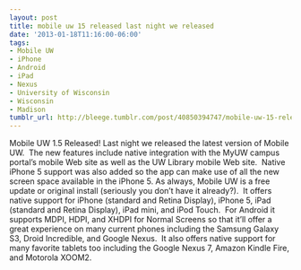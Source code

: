 ```yaml
---
layout: post
title: mobile uw 15 released last night we released
date: '2013-01-18T11:16:00-06:00'
tags:
- Mobile UW
- iPhone
- Android
- iPad
- Nexus
- University of Wisconsin
- Wisconsin
- Madison
tumblr_url: http://bleege.tumblr.com/post/40850394747/mobile-uw-15-released-last-night-we-released
---
```

Mobile UW 1.5 Released!
Last night we released the latest version of Mobile UW.  The new features include native integration with the MyUW campus portal’s mobile Web site as well as the UW Library mobile Web site.  Native iPhone 5 support was also added so the app can make use of all the new screen space available in the iPhone 5.
As always, Mobile UW is a free update or original install (seriously you don’t have it already?).  It offers native support for iPhone (standard and Retina Display), iPhone 5, iPad (standard and Retina Display), iPad mini, and iPod Touch.  For Android it supports MDPI, HDPI, and XHDPI for Normal Screens so that it’ll offer a great experience on many current phones including the Samsung Galaxy S3, Droid Incredible, and Google Nexus.  It also offers native support for many favorite tablets too including the Google Nexus 7, Amazon Kindle Fire, and Motorola XOOM2.
